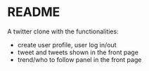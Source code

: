 # README
A twitter clone with the functionalities:
* create user profile, user log in/out
* tweet and tweets shown in the front page
* trend/who to follow panel in the front page
